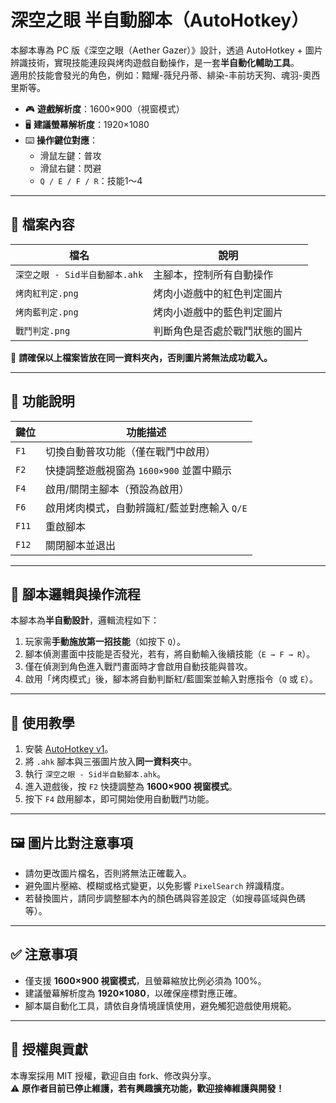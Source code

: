 # 深空之眼 半自動腳本（AutoHotkey）

本腳本專為 PC 版《深空之眼（Aether Gazer）》設計，透過 AutoHotkey + 圖片辨識技術，實現技能連段與烤肉遊戲自動操作，是一套**半自動化輔助工具**。  
適用於技能會發光的角色，例如：黯耀-薇兒丹蒂、緋染-丰前坊天狗、魂羽-奧西里斯等。

- 🎮 **遊戲解析度**：1600×900（視窗模式）  
- 🖥 **建議螢幕解析度**：1920×1080  
- ⌨️ **操作鍵位對應**：
  - 滑鼠左鍵：普攻
  - 滑鼠右鍵：閃避
  - `Q / E / F / R`：技能1～4

---

## 📂 檔案內容

| 檔名                          | 說明                          |
|------------------------------|-------------------------------|
| `深空之眼 - Sid半自動腳本.ahk` | 主腳本，控制所有自動操作        |
| `烤肉紅判定.png`               | 烤肉小遊戲中的紅色判定圖片      |
| `烤肉藍判定.png`               | 烤肉小遊戲中的藍色判定圖片      |
| `戰鬥判定.png`                 | 判斷角色是否處於戰鬥狀態的圖片   |

📌 **請確保以上檔案皆放在同一資料夾內，否則圖片將無法成功載入。**

---

## 🔧 功能說明

| 鍵位   | 功能描述                                        |
|--------|-------------------------------------------------|
| `F1`   | 切換自動普攻功能（僅在戰鬥中啟用）              |
| `F2`   | 快捷調整遊戲視窗為 `1600×900` 並置中顯示        |
| `F4`   | 啟用/關閉主腳本（預設為啟用）                   |
| `F6`   | 啟用烤肉模式，自動辨識紅/藍並對應輸入 `Q/E`     |
| `F11`  | 重啟腳本                                         |
| `F12`  | 關閉腳本並退出                                   |

---

## 🧠 腳本邏輯與操作流程

本腳本為**半自動設計**，邏輯流程如下：

1. 玩家需**手動施放第一招技能**（如按下 `Q`）。
2. 腳本偵測畫面中技能是否發光，若有，將自動輸入後續技能（`E → F → R`）。
3. 僅在偵測到角色進入戰鬥畫面時才會啟用自動技能與普攻。
4. 啟用「烤肉模式」後，腳本將自動判斷紅/藍圖案並輸入對應指令（`Q` 或 `E`）。

---

## 🚀 使用教學

1. 安裝 [AutoHotkey v1](https://www.autohotkey.com/)。
2. 將 `.ahk` 腳本與三張圖片放入**同一資料夾**中。
3. 執行 `深空之眼 - Sid半自動腳本.ahk`。
4. 進入遊戲後，按 `F2` 快捷調整為 **1600×900 視窗模式**。
5. 按下 `F4` 啟用腳本，即可開始使用自動戰鬥功能。

---

## 🖼 圖片比對注意事項

- 請勿更改圖片檔名，否則將無法正確載入。
- 避免圖片壓縮、模糊或格式變更，以免影響 `PixelSearch` 辨識精度。
- 若替換圖片，請同步調整腳本內的顏色碼與容差設定（如搜尋區域與色碼等）。

---

## ✅ 注意事項

- 僅支援 **1600×900 視窗模式**，且螢幕縮放比例必須為 100%。
- 建議螢幕解析度為 **1920×1080**，以確保座標對應正確。
- 腳本屬自動化工具，請依自身情境謹慎使用，避免觸犯遊戲使用規範。

---

## 🙌 授權與貢獻

本專案採用 MIT 授權，歡迎自由 fork、修改與分享。  
⚠️ **原作者目前已停止維護，若有興趣擴充功能，歡迎接棒維護與開發！**
